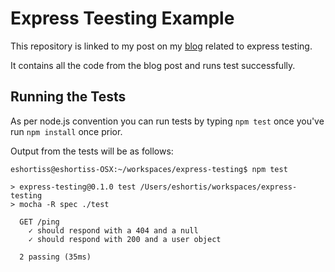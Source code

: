 # Express Teesting Example

This repository is linked to my post on my [blog](evanshortiss.github.io/)
related to express testing.

It contains all the code from the blog post and runs test successfully.

## Running the Tests
As per node.js convention you can run tests by typing ```npm test``` once
you've run ```npm install``` once prior.

Output from the tests will be as follows:

```
eshortiss@eshortiss-OSX:~/workspaces/express-testing$ npm test

> express-testing@0.1.0 test /Users/eshortis/workspaces/express-testing
> mocha -R spec ./test

  GET /ping
    ✓ should respond with a 404 and a null
    ✓ should respond with 200 and a user object

  2 passing (35ms)
```
